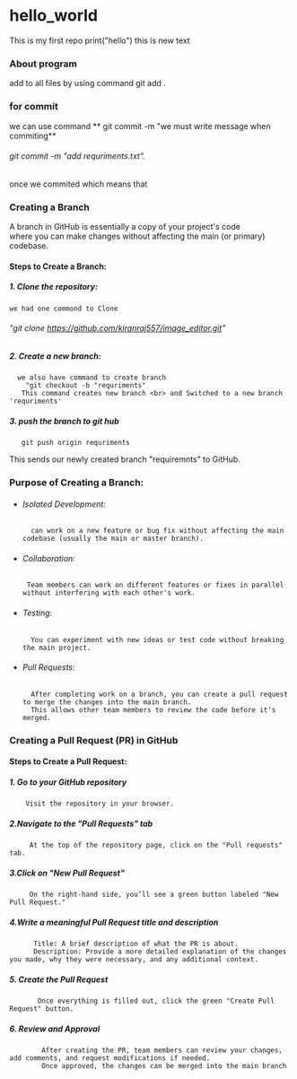 # hello_world
This is my first repo
print("hello")
this is new text
### About program
add to all files by using command
git add .
### for commit
we can use command ** git commit -m "we must write message when commiting**
###### git commit -m "add requriments.txt".
once we commited which means that 
### Creating a Branch
A branch in GitHub is essentially a copy of your project's code<br> where you can make changes without affecting the main (or primary) codebase.
#### Steps to Create a Branch:
##### 1. Clone the repository:
    we had one commond to Clone
###### "git clone https://github.com/kiranraj557/image_editor.git"
##### 2. Create a new branch:
      we also have command to create branch
        "git checkout -b "requriments"
       This command creates new branch <br> and Switched to a new branch 'requriments'
##### 3. push the branch to git hub
       git push origin requriments
  This sends our newly created branch "requiremnts" to GitHub.
### Purpose of Creating a Branch:
 + ###### Isolated Development:
         can work on a new feature or bug fix without affecting the main codebase (usually the main or master branch).
 + ###### Collaboration: 
        Team members can work on different features or fixes in parallel without interfering with each other's work.
 + ###### Testing: 
         You can experiment with new ideas or test code without breaking the main project.
 + ###### Pull Requests:
         After completing work on a branch, you can create a pull request to merge the changes into the main branch.
         This allows other team members to review the code before it's merged.
### Creating a Pull Request (PR) in GitHub
#### Steps to Create a Pull Request:
##### 1. Go to your GitHub repository
        Visit the repository in your browser.
##### 2.Navigate to the "Pull Requests" tab
         At the top of the repository page, click on the "Pull requests" tab.
##### 3.Click on "New Pull Request" 
         On the right-hand side, you’ll see a green button labeled "New Pull Request."
##### 4.Write a meaningful Pull Request title and description
          Title: A brief description of what the PR is about.
          Description: Provide a more detailed explanation of the changes you made, why they were necessary, and any additional context.
##### 5. Create the Pull Request  
           Once everything is filled out, click the green "Create Pull Request" button.
##### 6. Review and Approval 
            After creating the PR, team members can review your changes, add comments, and request modifications if needed.
            Once approved, the changes can be merged into the main branch
         
   
